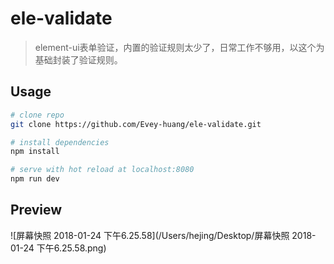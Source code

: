 # ele-validate

> element-ui表单验证，内置的验证规则太少了，日常工作不够用，以这个为基础封装了验证规则。

## Usage

``` bash
# clone repo
git clone https://github.com/Evey-huang/ele-validate.git

# install dependencies
npm install

# serve with hot reload at localhost:8080
npm run dev

```



## Preview

![屏幕快照 2018-01-24 下午6.25.58](/Users/hejing/Desktop/屏幕快照 2018-01-24 下午6.25.58.png)